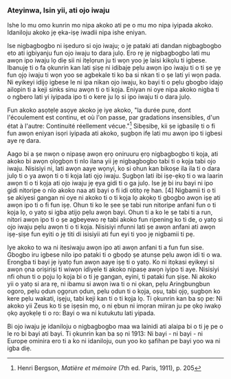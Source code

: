 ### Ateyinwa, Isin yii, ati ojo iwaju

Ishe lo mu omo kunrin mo nipa akoko ati pe o mu mo nipa iyipada akoko. Idaniloju akoko jẹ ẹka-iṣẹ iwadii nipa ishe eniyan.

Ise nigbagbogbo ni iṣeduro si ojo iwaju; o jẹ pataki ati dandan nigbagbogbo eto ati igbiyanju fun ojo iwaju to dara julọ. Ero rẹ jẹ nigbagbogbo lati mu awọn ipo iwaju lọ diẹ sii ni itẹlọrun ju ti wọn yoo jẹ laisi kikọlu ti igbese. Ibanujẹ ti o fa ọkunrin kan lati ṣiṣẹ ni idibajẹ pẹlu awọn ipo iwaju ti o ti ṣe yẹ fun ọjọ iwaju ti wọn yoo se agbekale ti ko ba si nkan ti o ṣe lati yi wọn pada. Ni eyikeyi idijọ igbese le ni ipa nikan ojo iwaju, ko bayi ti o pẹlu gbogbo idajọ ailopin ti a keji sinks sinu awọn ti o ti kọja. Eniyan ni oye nipa akoko nigba ti o ngbero lati yi iyipada ipo ti o kere ju lọ si ipo iwaju ti o dara julọ.

Fun akoko asọtẹlẹ asọye akoko jẹ iye akoko, "la durée pure, dont l'écoulement est continu, et où l'on passe, par gradations insensibles, d'un état à l'autre: Continuité réellement vécue."[^2] Sibẹsibẹ, kii ṣe igbasilẹ ti o fi fun awọn eniyan isọri iyipada ati akoko, ṣugbọn ifẹ lati mu awọn ipo ti igbesi aye rẹ dara.

Aago bi a ṣe nwọn o nipasẹ awọn ẹrọ oniruuru ẹrọ nigbagbogbo ti kọja, ati akoko bi awọn ọlọgbọn ti nlo ilana yii jẹ nigbagbogbo tabi ti o kọja tabi ojo iwaju. Nisisiyi ni, lati awọn aaye wọnyi, ko si ohun kan bikoṣe ila ila ti o dara julọ ti o ya awọn ti o ti kọja lati ọjọ iwaju. Ṣugbọn lati ibi iṣẹ-ẹkọ ti o wa laarin awọn ti o ti kọja ati ojo iwaju jẹ ẹya gidi ti o ga julọ. Ise jẹ bi iru bayi ni ipo gidi nitoripe o nlo akoko naa ati bayi o fi idi otitọ rẹ han. [4] Nigbamii ti o ti ṣe akiyesi gangan ni oye ni akoko ti o ti kọja lọ akọkọ ti gbogbo awọn iṣẹ ati awọn ipo ti o fi fun iṣẹ. Ohun ti ko le ṣee ṣe tabi run nitoripe anfani fun o ti kọja lọ, o yatọ si igba atijọ pẹlu awọn bayi. Ohun ti a ko le ṣe tabi ti a run, nitori awọn ipo ti o ṣe agbeyewo rẹ tabi akoko fun ripening ko ti de, o yatọ si ojo iwaju pẹlu awọn ti o ti kọja. Nisisiyi nfunni lati ṣe awọn anfani ati awọn iṣẹ-ṣiṣe fun eyiti o jẹ titi di isisiyii ati fun eyi ti yoo jẹ nigbamii ti pẹ.

Iye akoko to wa ni itesiwaju awọn ipo ati awọn anfani ti a fun fun sise. Gbogbo iru igbese nilo ipo pataki ti o gbọdọ ṣe atunṣe pẹlu awọn idi ti o wa. Erongba ti bayi jẹ iyatọ fun awọn aaye iṣẹ ti o yatọ. Ko ni itọkasi eyikeyi si awọn ọna oriṣiriṣi ti wiwọn idiyele ti akoko nipasẹ awọn iyipo ti aye. Nisisiyi nfi ohun ti o pọju lọ kọja bi o ti jẹ gangan, eyini, ti pataki fun ṣiṣe. Ni akoko yii o yatọ si ara rẹ, ni ibamu si awọn iwa ti o ni ọkan, pẹlu Aringbungbun ogoro, pẹlu ọdun ọgọrun ọdun, pẹlu ọdun ti o kọja, oṣu, tabi ọjọ, ṣugbọn ko kere pẹlu wakati, iṣẹju, tabi keji kan ti o ti kọja lọ. Ti ọkunrin kan ba sọ pe: Ni akoko yii Zeus ko ti ṣe iṣẹsin mọ, o ni ẹbun ni imọran miiran ju pe ọkọ iwakọ ọkọ ayọkẹlẹ ti o ro: Bayi o wa ni kutukutu lati yipada.

Bi ojo iwaju jẹ idaniloju o nigbagbogbo maa wa lainidi ati alaipa bi o ti jẹ pe o le ro bi bayi ati bayi. Ti ọkunrin kan ba sọ ni 1913: Ni bayi - ni bayi - ni Europe ominira ero ti a ko ni idaniloju, oun yoo ko ṣafihan pe bayi yoo wa ni igba diẹ.

[^2]: Henri Bergson, *Matière et mémoire* (7th  ed. Paris, 1911), p. 205

[^3]: Edmund Husserl, "Vorlesungen zur Phänomenologie des inneren Zeitbewusstseins," *Jahrbuch Für Philosophie und Phänomenologische Forschung*, IX (1928), 391ff.; A. Schütz, *loc cit.*, pp. 45 ff.

[^4]: "Ce que j'appelle mon présent, c'est mon attitute vis-à-vix de l'avenir immédiat, c'est action imminente." Bergson, *op. cit.*, p. 152.
